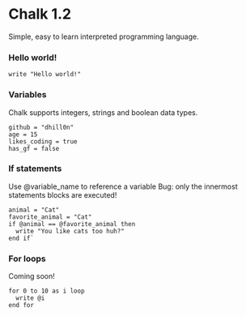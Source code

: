 # Chalk 1.2
Simple, easy to learn interpreted programming language.
### Hello world!
`write "Hello world!"`
### Variables
Chalk supports integers, strings and boolean data types.
```
github = "dhill0n"
age = 15
likes_coding = true
has_gf = false
```

### If statements
Use @variable_name to reference a variable
Bug: only the innermost statements blocks are executed!
```
animal = "Cat"
favorite_animal = "Cat"
if @animal == @favorite_animal then
  write "You like cats too huh?"
end if`
```

### For loops
Coming soon! 
```
for 0 to 10 as i loop
  write @i
end for
```
